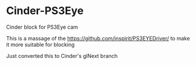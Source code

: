 Cinder-PS3Eye
=============
Cinder block for PS3Eye cam


This is a massage of the https://github.com/inspirit/PS3EYEDriver/ to make it more suitable for blocking


Just converted this to Cinder's glNext branch
